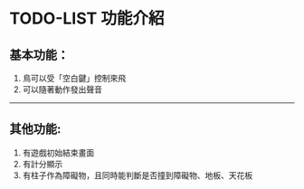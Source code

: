 # TODO-LIST 功能介紹
## 基本功能：  
1. 鳥可以受「空白鍵」控制來飛
2. 可以隨著動作發出聲音
------------------
## 其他功能:
1. 有遊戲初始結束畫面
2. 有計分顯示
3. 有柱子作為障礙物，且同時能判斷是否撞到障礙物、地板、天花板
